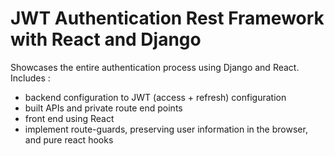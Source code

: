 # JWT Authentication Rest Framework with React and Django

Showcases the entire authentication process using Django and React.
Includes : 

- backend configuration to JWT (access + refresh) configuration
- built APIs and private route end points
- front end using React
- implement route-guards, preserving user information in the browser, and pure react hooks

